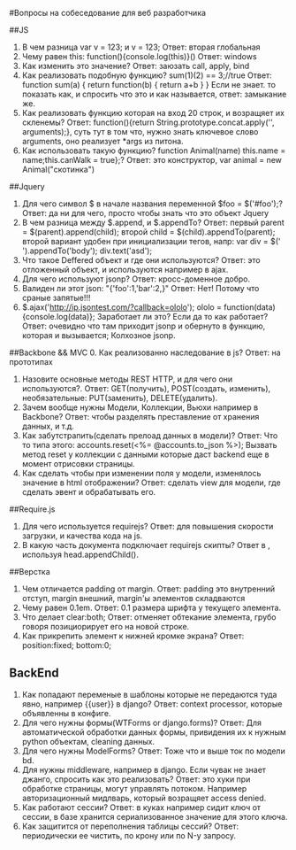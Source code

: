 #Вопросы на собеседование для веб разработчика

##JS 
1. В чем разница var v = 123; и v = 123; Ответ: вторая глобальная
2. Чему равен this: function(){console.log(this)}() Ответ: windows
3. Как изменить это значение? Ответ: заюзать call, apply, bind
4. Как реализовать подобную функцию? sum(1)(2) == 3;//true Ответ:
function sum(a) {
  return function(b) {
    return a+b
  }
} Если не знает. то показать как, и спросить что это и как называется, ответ: замыкание же.
5. Как реализовать функцию которая на вход 20 строк, и возращяет их скленемы? Ответ: function(){return String.prototype.concat.apply('', arguments);}, суть тут в том что, нужно знать ключевое слово arguments, оно реализует *args из питона.
6. Как использовать такую функцию? function Animal(name) this.name = name;this.canWalk = true};? Ответ: это конструктор, var animal = new Animal("скотинка")



##Jquery
1. Для чего символ $ в начале названия переменной $foo = $('#foo');? Ответ: да ни для чего, просто чтобы знать что это объект Jquery
2. В чем разница между $.append, и $.appendTo? Ответ: первый parent = $(parent).append(child); второй child = $(child).appendTo(parent); второй вариант удобен при инициализации тегов, напр: var div = $('<div>').appendTo('body');
div.text('asd');
3. Что такое Deffered объект и где они используются? Ответ: это отложенный объект, и используются например в ajax.
4. Для чего используют jsonp? Ответ: кросс-доменное добро. 
5. Валиден ли этот json: "{'foo':1,'bar':2,}" Ответ: Нет! Потому что сраные запятые!!!
6. $.ajax('http://ip.jsontest.com/?callback=ololo'); ololo = function(data){console.log(data)}; Заработает ли это? Если да то как работает? Ответ: очевидно что там приходит jsonp и обернуто в функцию, которая и вызывается; Колхозное jsonp.


##Backbone && MVC
0. Как реализованно наследование в js? Ответ: на прототипах
1. Назовите основные методы REST HTTP, и для чего они используются?. Ответ: GET(получить), POST(создать, изменить), необязательные: PUT(заменить), DELETE(удалить).
2. Зачем вообще нужны Модели, Коллекции, Вьюхи например в Backbone? Ответ: чтобы разделять преставление от хранения данных, и т.д. 
3. Как забутстрапить(сделать прелоад данных в модели)? Ответ: Что то типа этого: accounts.reset(<%= @accounts.to_json %>); Вызвать метод reset у коллекции с данными которые даст backend еще в момент отрисовки страницы.
4. Как сделать чтобы при изменении поля у модели, изменялось значение в html отображении? Ответ: сделать view для модели, где сделать эвент и обрабатывать его.


##Require.js
1. Для чего используется requirejs? Ответ: для повышения скорости загрузки, и качества кода на js.
2. В какую часть документа подключает requirejs скипты? Ответ в <head>, используя head.appendChild().


##Верстка
1. Чем отличается padding от margin. Ответ: padding это внутренний отступ, margin внешний, margin'ы элементов складваются
2. Чему равен 0.1em. Ответ: 0.1 размера шрифта у текущего элемента.
3. Что делает clear:both; Ответ: отменяет обтекание элемента, грубо говоря позициорирует его на новой строке.
4. Как прикрепить элемент к нижней кромке экрана? Ответ: position:fixed; bottom:0;


## BackEnd
1. Как попадают переменые в шаблоны которые не передаются туда явно, например {{user}} в django? Ответ: context processor, которые объявленны в конфиге.
2. Для чего нужны формы(WTForms or django.forms)? Ответ: Для автоматической обработки данных формы, привидения их к нужным python объектам, cleaning данных.
3. Для чего нужны ModelForms? Ответ: Тоже что и выше ток по модели bd.
4. Для нужны middleware, например в django. Если чувак не знает джанго, спросить как это реализовать? Ответ: это хуки при обработке страницы, могут управлять потоком. Например авторизационный мидлварь, который возращяет access denied.
5. Как работают сессии? Ответ: в куках например сидит ключ от сессии, в базе хранится сериализованное значение для этого ключа.
6. Как защитится от переполнения таблицы сессий? Ответ: периодически ее чистить, по крону или по N-у запросу.